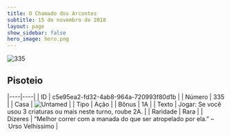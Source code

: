 ```yaml
---
title: O Chamado dos Arcontes
subtitle: 15 de novembro de 2018
layout: page
show_sidebar: false
hero_image: hero.png
---
```


![335](https://cdn.keyforgegame.com/media/card_front/pt/341_335_QV8XP6G2RJ4V_pt.png)

## Pisoteio

|----|----|
| ID | c5e95ea2-fd32-4ab8-964a-720993f80d1b |
| Número | 335 |
| Casa | ![Untamed](https://archonarcana.com/images/thumb/b/bd/Untamed.png/22px-Untamed.png "Indomados") |
| Tipo | Ação |
| Bônus | 1A |
| Texto | Jogar: Se você usou 3 criaturas ou mais neste turno, roube 2A. |
| Raridade | Rara |
| Dizeres | “Melhor correr com a manada do que ser atropelado por ela.” – Urso Velhíssimo |
